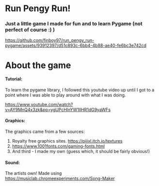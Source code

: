 # Run Pengy Run!
### Just a little game I made for fun and to learn Pygame (not perfect of course :) )

https://github.com/finboy97/run_pengy_run-pygame/assets/93912397/d51c893c-6bb4-4b88-ae40-fe6bc3e742cd

# About the game

#### Tutorial:

To learn the pygame library, I followed this youtube video up until I got to a point where I was able to play around with what I was doing. 

https://www.youtube.com/watch?v=AY9MnQ4x3zk&pp=ygUPcHlnYW1lIHR1dG9yaWFs 

#### Graphics:

The graphics came from a few sources:
1. Royalty free graphics sites. https://piiixl.itch.io/textures
2. https://www.1001fonts.com/gaming-fonts.html
3. And third - I made my own (guess which, it should be fairly obvious!)

#### Sound:

The artists own!
Made using https://musiclab.chromeexperiments.com/Song-Maker 
